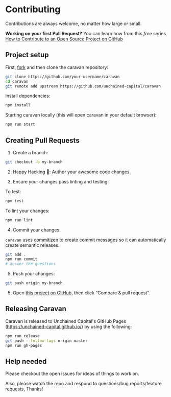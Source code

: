 # Contributing

Contributions are always welcome, no matter how large or small.

**Working on your first Pull Request?** You can learn how from this _free_ series [How to Contribute to an Open Source Project on GitHub](https://egghead.io/series/how-to-contribute-to-an-open-source-project-on-github)

## Project setup

First, [fork](https://guides.github.com/activities/forking) and then clone the caravan repository:

```sh
git clone https://github.com/your-username/caravan
cd caravan
git remote add upstream https://github.com/unchained-capital/caravan
```

Install dependencies:

```sh
npm install
```

Starting caravan locally (this will open caravan in your default browser):

```sh
npm run start
```

## Creating Pull Requests

1. Create a branch:

```sh
git checkout -b my-branch
```

2. Happy Hacking 🎉: Author your awesome code changes.

3. Ensure your changes pass linting and testing:

To test:
```sh
npm test
```

To lint your changes:

```sh
npm run lint
```

4. Commit your changes:

`caravan` uses [commitizen](https://github.com/commitizen/cz-cli) to create commit messages so it can automatically create semantic releases.

```sh
git add .
npm run commit
# answer the questions
```

5. Push your changes:

```sh
git push origin my-branch
```

5. Open [this project on GitHub](https://github.com/unchained-capital/caravan), then click “Compare & pull request”.

## Releasing Caravan

Caravan is released to Unchained Capital's GitHub Pages (https://unchained-capital.github.io/) by using the following:

```sh
npm run release
git push --follow-tags origin master
npm run gh-pages
```

## Help needed

Please checkout the open issues for ideas of things to work on.

Also, please watch the repo and respond to questions/bug reports/feature requests, Thanks!
